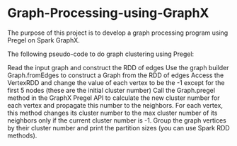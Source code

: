 # Graph-Processing-using-GraphX
The purpose of this project is to develop a graph processing program using Pregel on Spark GraphX.

The following pseudo-code to do graph clustering using Pregel:

Read the input graph and construct the RDD of edges
Use the graph builder Graph.fromEdges to construct a Graph from the RDD of edges
Access the VertexRDD and change the value of each vertex to be the -1 except for the first 5 nodes (these are the initial cluster number)
Call the Graph.pregel method in the GraphX Pregel API to calculate the new cluster number for each vertex and propagate this number to the neighbors. For each vertex, this method changes its cluster number to the max cluster number of its neighbors only if the current cluster number is -1.
Group the graph vertices by their cluster number and print the partition sizes (you can use Spark RDD methods).
